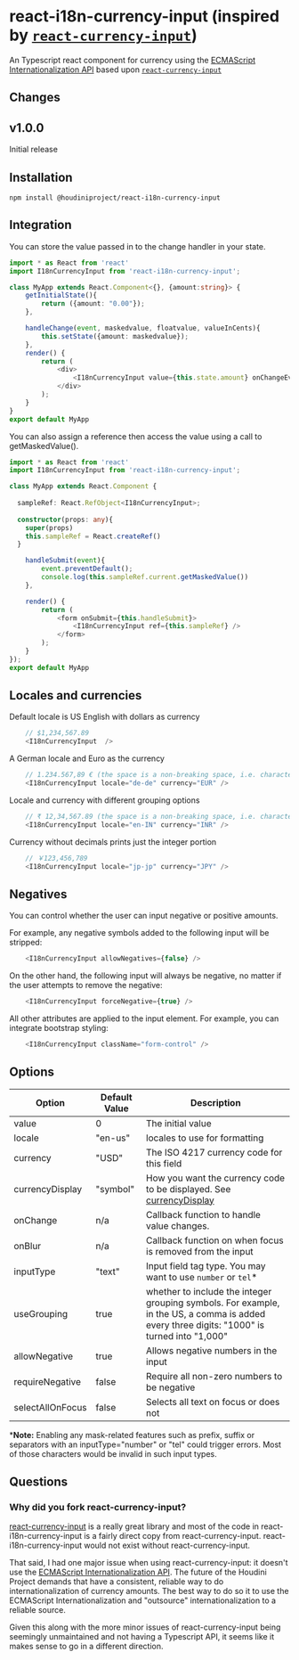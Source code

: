 # react-i18n-currency-input (inspired by [`react-currency-input`](https://github.com/jsillitoe/react-currency-input))

An Typescript react component for currency using the [ECMAScript Internationalization API](https://developer.mozilla.org/en-US/docs/Web/JavaScript/Reference/Global_Objects/Intl) based upon [`react-currency-input`](https://github.com/jsillitoe/react-currency-input)


## Changes

## v1.0.0
Initial release

## Installation

```
npm install @houdiniproject/react-i18n-currency-input
```

## Integration

You can store the value passed in to the change handler in your state.

```typescript
import * as React from 'react'
import I18nCurrencyInput from 'react-i18n-currency-input';

class MyApp extends React.Component<{}, {amount:string}> {
    getInitialState(){
        return ({amount: "0.00"});
    },

    handleChange(event, maskedvalue, floatvalue, valueInCents){
        this.setState({amount: maskedvalue});
    },
    render() {
        return (
            <div>
                <I18nCurrencyInput value={this.state.amount} onChangeEvent={this.handleChange}/>
            </div>
        );
    }
}
export default MyApp
```

You can also assign a reference then access the value using a call to getMaskedValue().

```typescript
import * as React from 'react'
import I18nCurrencyInput from 'react-i18n-currency-input';

class MyApp extends React.Component {
  
  sampleRef: React.RefObject<I18nCurrencyInput>;
  
  constructor(props: any){
    super(props)
    this.sampleRef = React.createRef()
  }

    handleSubmit(event){
        event.preventDefault();
        console.log(this.sampleRef.current.getMaskedValue())
    },

    render() {
        return (
            <form onSubmit={this.handleSubmit}>
                <I18nCurrencyInput ref={this.sampleRef} />
            </form>
        );
    }
});
export default MyApp
```

## Locales and currencies

Default locale is US English with dollars as currency

```typescript
    // $1,234,567.89
    <I18nCurrencyInput  />
```

A German locale and Euro as the currency

```typescript
    // 1.234.567,89 € (the space is a non-breaking space, i.e. character code 160)
    <I18nCurrencyInput locale="de-de" currency="EUR" />
```


Locale and currency with different grouping options

```typescript
    // ₹ 12,34,567.89 (the space is a non-breaking space, i.e. character code 160)
    <I18nCurrencyInput locale="en-IN" currency="INR" />
```

Currency without decimals prints just the integer portion

```typescript
    // ￥123,456,789
    <I18nCurrencyInput locale="jp-jp" currency="JPY" />
```

## Negatives

You can control whether the user can input negative or positive amounts.

For example, any negative symbols added to the following input will be stripped:
```typescript
    <I18nCurrencyInput allowNegatives={false} />
```

On the other hand, the following input will always be negative, no matter if the user attempts to remove the negative:
```typescript
    <I18nCurrencyInput forceNegative={true} />
```

All other attributes are applied to the input element. For example, you can integrate bootstrap styling:

```typescript
    <I18nCurrencyInput className="form-control" />
```

## Options

Option            | Default Value | Description
----------------- | ------------- | -----------------------------------------------------------------------------
value             | 0             | The initial value
locale            | "en-us"       | locales to use for formatting
currency          | "USD"         | The ISO 4217 currency code for this field
currencyDisplay   | "symbol"      | How you want the currency code to be displayed. See [currencyDisplay](https://developer.mozilla.org/en-US/docs/Web/JavaScript/Reference/Global_Objects/NumberFormat)
onChange          | n/a           | Callback function to handle value changes.
onBlur            | n/a           | Callback function on when focus is removed from the input
inputType         | "text"        | Input field tag type. You may want to use `number` or `tel`*
useGrouping       | true          | whether to include the integer grouping symbols. For example, in the US, a comma is added every three digits: "1000" is turned into "1,000"   
allowNegative     | true          | Allows negative numbers in the input
requireNegative   | false         | Require all non-zero numbers to be negative
selectAllOnFocus  | false         | Selects all text on focus or does not

***Note:** Enabling any mask-related features such as prefix, suffix or separators with an inputType="number" or "tel" could trigger errors. Most of those characters would be invalid in such input types.


## Questions
### Why did you fork react-currency-input?
[react-currency-input](https://github.com/jsillitoe/react-currency-input/blob/master/test/index.spec.js) is a really great library and most of the code in react-i18n-currency-input is a fairly direct copy from react-currency-input.  react-i18n-currency-input would not exist without react-currency-input. 

That said, I had one major issue when using react-currency-input: it doesn't use the [ECMAScript Internationalization API](https://developer.mozilla.org/en-US/docs/Web/JavaScript/Reference/Global_Objects/Intl). The future of the Houdini Project demands that have a consistent, reliable way to do internationalization of currency amounts. The best way to do so it to use the ECMAScript Internationalization and "outsource" internationalization to a reliable source.

Given this along with the more minor issues of react-currency-input being seemingly unmaintained and not having a Typescript API, it seems like it makes sense to go in a different direction.